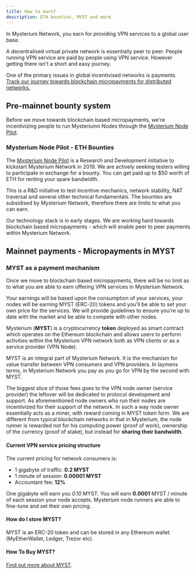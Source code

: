 ```yaml
---
title: How to earn?
description: ETH bounties, MYST and more.
---
```


In Mysterium Network, you earn for providing VPN services to a global user base. 

A decentralised virtual private network is essentially peer to peer. People running VPN service are paid by people using VPN service. However getting there isn't a short and easy journey.

One of the primary issues in global incentivised networks is payments. <a href="https://mysterium.network/blog/">Track our journey towards blockchain micropayments for distributed networks.</a>


## Pre-mainnet bounty system

Before we move towards blockchain based micropayments, we're incentivizing people to run Mysteriumn Nodes through the <a href="/token/bounty/">Mysterium Node Pilot</a>.

### Mysterium Node Pilot - ETH Bounties

The <a href="/token/bounty/">Mysterium Node Pilot</a> is a Research and Development initiative to kickstart Mysterium Network in 2019. We are actively seeking testers willing to participate in exchange for a bounty. You can get paid up to $50 worth of ETH for renting your spare bandwidth.

This is a R&D initiative to test incentive mechanics, network stability, NAT traversal and several other technical fundamentals. The bounties are subsidised by Mysterium Network, therefore there are limits to what you can earn. 

Our technology stack is in early stages. We are working hard towards blockchain based micropayments - which will enable peer to peer payments within Mysterium Network.

    
## Mainnet payments - Micropayments in MYST

### MYST as a payment mechanism
Once we move to blockchain based micropayments, there will be no limit as to what you are able to earn offering VPN services in Mysterium Network.

Your earnings will be based upon the consumption of your services, your nodes will be earning MYST (ERC-20) tokens and you'll be able to set your own price for the services. We will provide guidelines to ensure you're up to date with the market and be able to compete with other nodes.

Mysterium (**MYST**) is a cryptocurrency **token** deployed as smart contract which operates on the Ethereum blockchain and allows users to perform activities within the Mysterium VPN network both as VPN clients or as a service provider (VPN Node).

MYST is an integral part of Mysterium Network. It is the mechanism for value transfer between VPN consumers and VPN providers. In laymens terms, in Mysterium Network you pay as you go for VPN by the second with MYST. 

The biggest slice of those fees goes to the VPN node owner (service provider) the leftover will be dedicated to protocol development and support. As aforementioned node owners who run their nodes are incentivized for their support of the network. In such a way node owner essentially acts as a miner, with reward coming in MYST token form. We are different from typical blockchain networks in that in Mysterium, the node runner is rewarded not for his computing power (proof of work), ownership of the currency (proof of stake), but instead for <b>sharing their bandwidth</b>. 

#### Current VPN service pricing structure

The current pricing for network consumers is:

- 1 gigabyte of traffic: **0.2 MYST**
- 1 minute of session: **0.00001 MYST**
- Accountant fee: **12%**

One gigabyte will earn you *0.10* MYST. You will earn **0.0001** MYST / minute of each session your node accepts.
Mysterium node runners are able to fine-tune and set their own pricing.

#### How do I store MYST?

MYST is an ERC-20 token and can be stored in any Ethereum wallet (MyEtherWallet, Ledger, Trezor etc).

#### How To Buy MYST?

<a href="https://mysterium.network/token/">Find out more about MYST</a>.

